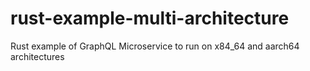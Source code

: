 # rust-example-multi-architecture
Rust example of GraphQL Microservice to run on x84_64 and aarch64 architectures
